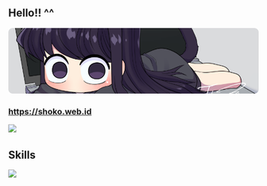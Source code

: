 ## Hello!! ^^

![komi](https://raw.githubusercontent.com/ryhazh/ryhazh/refs/heads/main/komii.png)

### https://shoko.web.id

![](http://github-profile-summary-cards.vercel.app/api/cards/profile-details?username=ryhazh&theme=github_dark)

## Skills
<img src="http://github-profile-summary-cards.vercel.app/api/cards/profile-details?username=PowerKuy&theme=github_dark" style="height: 300px"/>


